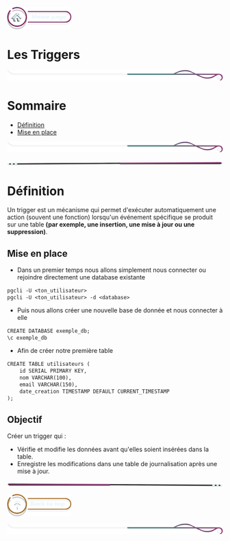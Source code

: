 <a href="../README.md">
  <img src="../assets/button/home_page.png" alt="Home page" style="width: 150px; height: auto;">
</a>

# Les Triggers

![border](../assets/line/border_r.png)

# Sommaire

- [Définition](#définition)
- [Mise en place](#mise-en-place)

![border](../assets/line/border_r.png)

![border](../assets/line/line_pink_point_r.png)

# Définition

Un trigger est un mécanisme qui permet d'exécuter automatiquement une action (souvent une fonction) lorsqu'un événement spécifique se produit sur une table **(par exemple, une insertion, une mise à jour ou une suppression)**.

## Mise en place

- Dans un premier temps nous allons simplement nous connecter ou rejoindre directement une database existante

```
pgcli -U <ton_utilisateur>
pgcli -U <ton_utilisateur> -d <database>
```

- Puis nous allons créer une nouvelle base de donnée et nous connecter à elle

```
CREATE DATABASE exemple_db;
\c exemple_db
```

- Afin de créer notre première table

```
CREATE TABLE utilisateurs (
    id SERIAL PRIMARY KEY,
    nom VARCHAR(100),
    email VARCHAR(150),
    date_creation TIMESTAMP DEFAULT CURRENT_TIMESTAMP
);
```

## Objectif

Créer un trigger qui :

- Vérifie et modifie les données avant qu'elles soient insérées dans la table.
- Enregistre les modifications dans une table de journalisation après une mise à jour.

![border](../assets/line/line_pink_point_l.png)

<a href="#sommaire"><img src="../assets/button/back_to_top.png" alt="Back to top" style="width: 150px; height: auto;"></a>

![border](../assets/line/border_r.png)
